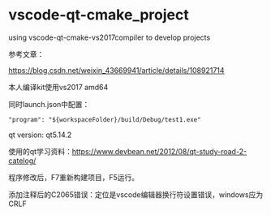 # vscode-qt-cmake_project

using vscode-qt-cmake-vs2017compiler to develop projects

参考文章：

https://blog.csdn.net/weixin_43669941/article/details/108921714

本人编译kit使用vs2017 amd64

同时launch.json中配置：

`"program": "${workspaceFolder}/build/Debug/test1.exe"`

qt version: qt5.14.2

使用的qt学习资料：https://www.devbean.net/2012/08/qt-study-road-2-catelog/

程序修改后，F7重新构建项目，F5运行。

添加注释后的C2065错误：定位是vscode编辑器换行符设置错误，windows应为CRLF
